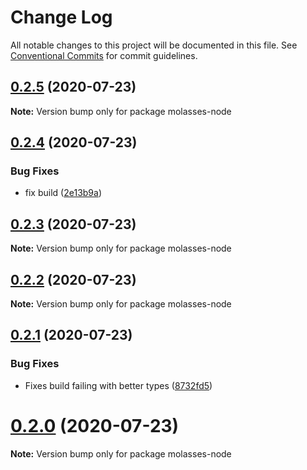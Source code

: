 # Change Log

All notable changes to this project will be documented in this file.
See [Conventional Commits](https://conventionalcommits.org) for commit guidelines.

## [0.2.5](https://github.com/molassesapp/molasses-node/compare/v0.2.4...v0.2.5) (2020-07-23)

**Note:** Version bump only for package molasses-node





## [0.2.4](https://github.com/molassesapp/molasses-node/compare/v0.2.3...v0.2.4) (2020-07-23)


### Bug Fixes

* fix build ([2e13b9a](https://github.com/molassesapp/molasses-node/commit/2e13b9a79464f5c9ba591a54fe6d8546622d8fac))





## [0.2.3](https://github.com/molassesapp/molasses-node/compare/v0.2.2...v0.2.3) (2020-07-23)

**Note:** Version bump only for package molasses-node





## [0.2.2](https://github.com/molassesapp/molasses-node/compare/v0.2.1...v0.2.2) (2020-07-23)

**Note:** Version bump only for package molasses-node





## [0.2.1](https://github.com/molassesapp/molasses-node/compare/v0.2.0...v0.2.1) (2020-07-23)


### Bug Fixes

* Fixes build failing with better types ([8732fd5](https://github.com/molassesapp/molasses-node/commit/8732fd5b90177c48df0d66b2b596c34fa6e05041))





# [0.2.0](https://github.com/molassesapp/molasses-node/compare/v0.1.5...v0.2.0) (2020-07-23)

**Note:** Version bump only for package molasses-node
